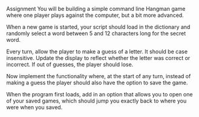 Assignment
You will be building a simple command line Hangman game where one player plays against the computer, but a bit more advanced.

When a new game is started, your script should load in the dictionary and randomly select a word between 5 and 12 characters long for the secret word.

Every turn, allow the player to make a guess of a letter. It should be case insensitive. Update the display to reflect whether the letter was correct or incorrect. If out of guesses, the player should lose.

Now implement the functionality where, at the start of any turn, instead of making a guess the player should also have the option to save the game.

When the program first loads, add in an option that allows you to open one of your saved games, which should jump you exactly back to where you were when you saved.